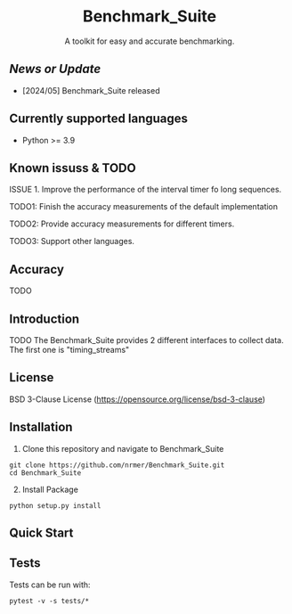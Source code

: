 <h1 align="center">Benchmark_Suite</h1>


  
<p align="center">
   A toolkit for easy and accurate benchmarking.
</p>

<!-- [[Paper](https://arxiv.org/abs/2312.12728)] -->


## *News or Update*

- [2024/05] Benchmark_Suite released



## Currently supported languages

- Python >= 3.9

## Known issuss & TODO

ISSUE 1. Improve the performance of the interval timer fo long sequences.

TODO1: Finish the accuracy measurements of the default implementation

TODO2: Provide accuracy measurements for different timers.

TODO3: Support other languages.


## Accuracy

TODO



## Introduction

TODO
The Benchmark_Suite provides 2 different interfaces to collect data.
The first one is "timing_streams" 



## License

BSD 3-Clause License (https://opensource.org/license/bsd-3-clause)

## Installation

1. Clone this repository and navigate to Benchmark_Suite
```
git clone https://github.com/nrmer/Benchmark_Suite.git
cd Benchmark_Suite
```
2. Install Package
```
python setup.py install
```

## Quick Start




## Tests

Tests can be run with:
```shell
pytest -v -s tests/*
```